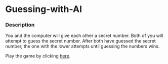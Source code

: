 # Guessing-with-AI
### Description
You and the computer will give each other a secret number. Both of you will attempt to guess the secret number. After both have guessed the secret number,
the one with the lower attempts until guessing the numbers wins.

Play the game by clicking [here](https://razgacheru.github.io/Guessing-with-AI/).
